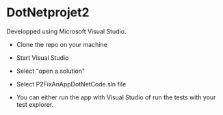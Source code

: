 # DotNetprojet2
Developped using Microsoft Visual Studio.

- Clone the repo on your machine

- Start Visual Studio

- Select "open a solution"

- Select P2FixAnAppDotNetCode.sln file

- You can either run the app with Visual Studio of run the tests with your test explorer.